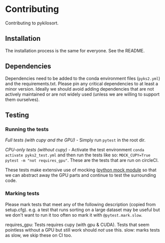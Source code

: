 # Contributing
Contributing to pykilosort.

## Installation

The installation process is the same for everyone. See the README.

## Dependencies

Dependencies need to be added to the conda environment files (`pyks2.yml`) and the requirements.txt. Please pin any critical dependencies to at least a minor version. Ideally we should avoid adding dependencies that are not actively maintained or are not widely used (unless we are willing to support them ourselves).

## Testing

### Running the tests

*Full tests (with cupy and the GPU)* - Simply run `pytest` in the root dir.

*CPU-only tests (without cupy)* - Activate the test environment `conda activate pyks2_test.yml` and then run the tests like so: `MOCK_CUPY=True pytest -m "not requires_gpu"`. These are the tests that are run on circleCI.

These tests make extensive use of mocking ([python mock module](https://docs.python.org/3/library/unittest.mock.html) so that we can abstract away the GPU parts and continue to test the surrounding code. 

### Marking tests

Please mark tests that meet any of the following description (copied from setup.cfg). e.g. a test that runs sorting on a large dataset may be useful but we don't want to run it too often so mark it with `@pytest.mark.slow`.

requires\_gpu:
    Tests requires cupy (with gpu & CUDA). Tests that seem
    pointless without a GPU but still work should *not* use this.
slow: marks tests as slow, we skip these on CI too.

